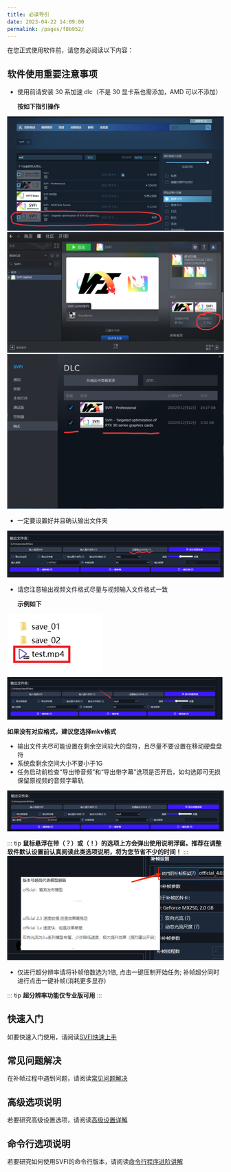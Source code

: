 ```yaml
---
title: 必读导引
date: 2023-04-22 14:09:00
permalink: /pages/f8b952/
---
```


在您正式使用软件前，请您务必阅读以下内容：

## 软件使用重要注意事项

- 使用前请安装 30 系加速 dlc（不是 30 显卡系也需添加，AMD 可以不添加）

   **按如下指引操作**

![img](/Statics/UserGuide/28.png)
![img](/Statics/UserGuide/29.png)
![img](/Statics/UserGuide/30.png)


- 一定要设置好并且确认输出文件夹

![img](/Statics/UserGuide/31.png)

- 请您注意输出视频文件格式尽量与视频输入文件格式一致
  
   **示例如下**

![img](/Statics/UserGuide/1.png)
![img](/Statics/UserGuide/2.png)

  **如果没有对应格式，建议您选择mkv格式**

- 输出文件夹尽可能设置在剩余空间较大的盘符，且尽量不要设置在移动硬盘盘符
- 系统盘剩余空间大小不要小于1G
- 任务启动前检查“导出带音频”和“导出带字幕”选项是否开启，如勾选即可无损保留原视频的音频字幕轨

![img](/Statics/UserGuide/3.png)

::: tip
**鼠标悬浮在带（？）或（！）的选项上方会弹出使用说明浮窗。推荐在调整软件默认设置前认真阅读此类选项说明，将为您节省不少的时间！**
:::
![img](/Statics/UserGuide/4.png)

- 仅进行超分辨率请将补帧倍数选为1倍, 点击一键压制开始任务; 补帧超分同时进行点击一键补帧(消耗更多显存)

::: tip
**超分辨率功能仅专业版可用**
:::

## 快速入门

如要快速入门使用，请阅读[SVFI快速上手](/pages/0e988c)

## 常见问题解决

在补帧过程中遇到问题，请阅读[常见问题解决](/pages/9cc27d)

## 高级选项说明

若要研究高级设置选项，请阅读[高级设置详解](/pages/052617/)

## 命令行选项说明

若要研究如何使用SVFI的命令行版本，请阅读[命令行程序进阶讲解](/pages/ceb849/)
